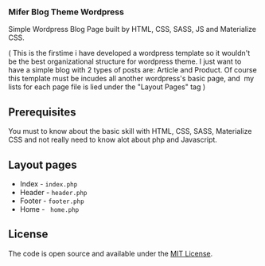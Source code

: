 ### Mifer Blog Theme Wordpress

Simple Wordpress Blog Page built by HTML, CSS, SASS, JS and Materialize CSS.

( This is the firstime i have developed a wordpress template so it wouldn't be the best organizational structure for wordpress theme. I just want to have a simple blog with 2 types of posts are: Article and Product. Of course this template must be incudes all another wordpress's basic page, and  my lists for each page file is lied under the "Layout Pages" tag )

## Prerequisites

You must to know about the basic skill with HTML, CSS, SASS, Materialize CSS
and not really need to know alot about php and Javascript.

## Layout pages

* Index - `index.php`
* Header - `header.php`
* Footer - `footer.php`
* Home - ` home.php`

## License

The code is open source and available under the [MIT License](LICENSE.md).
